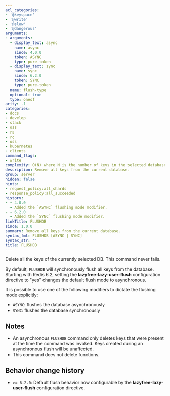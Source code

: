 ```yaml
---
acl_categories:
- '@keyspace'
- '@write'
- '@slow'
- '@dangerous'
arguments:
- arguments:
  - display_text: async
    name: async
    since: 4.0.0
    token: ASYNC
    type: pure-token
  - display_text: sync
    name: sync
    since: 6.2.0
    token: SYNC
    type: pure-token
  name: flush-type
  optional: true
  type: oneof
arity: -1
categories:
- docs
- develop
- stack
- oss
- rs
- rc
- oss
- kubernetes
- clients
command_flags:
- write
complexity: O(N) where N is the number of keys in the selected database
description: Remove all keys from the current database.
group: server
hidden: false
hints:
- request_policy:all_shards
- response_policy:all_succeeded
history:
- - 4.0.0
  - Added the `ASYNC` flushing mode modifier.
- - 6.2.0
  - Added the `SYNC` flushing mode modifier.
linkTitle: FLUSHDB
since: 1.0.0
summary: Remove all keys from the current database.
syntax_fmt: FLUSHDB [ASYNC | SYNC]
syntax_str: ''
title: FLUSHDB
---
```

Delete all the keys of the currently selected DB.
This command never fails.

By default, `FLUSHDB` will synchronously flush all keys from the database.
Starting with Redis 6.2, setting the **lazyfree-lazy-user-flush** configuration directive to "yes" changes the default flush mode to asynchronous.

It is possible to use one of the following modifiers to dictate the flushing mode explicitly:

* `ASYNC`: flushes the database asynchronously
* `SYNC`: flushes the database synchronously

## Notes

* An asynchronous `FLUSHDB` command only deletes keys that were present at the time the command was invoked. Keys created during an asynchronous flush will be unaffected.
* This command does not delete functions.

## Behavior change history

*   `>= 6.2.0`: Default flush behavior now configurable by the **lazyfree-lazy-user-flush** configuration directive.
